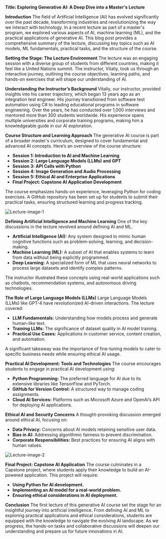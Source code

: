 **Title: Exploring Generative AI: A Deep Dive into a Master's Lecture**

**Introduction**
The field of Artificial Intelligence (AI) has evolved significantly over the past decade, transforming industries and revolutionizing the way we interact with technology. In a recent lecture as part of a master's program, we explored various aspects of AI, machine learning (ML), and the practical applications of generative AI. This blog post provides a comprehensive summary of the lecture, discussing key topics such as AI models, ML fundamentals, practical tasks, and the structure of the course.

**Setting the Stage: The Lecture Environment**
The lecture was an engaging session with a diverse group of students from different countries, making it feel like a United Nations summit. The instructor, Vitaliy, took us through an interactive journey, outlining the course objectives, learning paths, and hands-on exercises that will shape our understanding of AI.

**Understanding the Instructor’s Background**
Vitaliy, our instructor, provided insights into his career trajectory, which began 13 years ago as an integration test engineer. His journey transitioned from software test automation using C# to leading educational programs in software engineering. Over the years, he has conducted over 1,000 interviews and mentored more than 300 students worldwide. His experience spans multiple universities and corporate training programs, making him a knowledgeable guide in our AI exploration.

**Course Structure and Learning Approach**
The generative AI course is part of a broader master's curriculum, designed to cover fundamental and advanced AI concepts. Here’s an overview of the course structure:

- **Session 1: Introduction to AI and Machine Learning**
- **Session 2: Large Language Models (LLMs) and GPT**
- **Session 3: API Calls with Python**
- **Session 4: Image Generation and Audio Processing**
- **Session 5: Ethical AI and Enterprise Applications**
- **Final Project: Capstone AI Application Development**

The course emphasizes hands-on experience, leveraging Python for coding exercises. A GitHub repository has been set up for students to submit their practical tasks, ensuring structured learning and progress tracking.

![Lecture-image-1](https://github.com/SaidamirRust/masters-ai/blob/main/01%20-%20LLM%2C%20tokens%2C%20prompting%2C%20n-shot%2C%20grounding/DALL%C2%B7E%202025-02-04%2012.37.02%20-%201.%20A%20modern%20classroom%20with%20a%20diverse%20group%20of%20students%20engaged%20in%20an%20interactive%20AI%20lecture.%20The%20instructor%20is%20presenting%20AI%20concepts%20on%20a%20large%20digit.webp)

**Defining Artificial Intelligence and Machine Learning**
One of the key discussions in the lecture revolved around defining AI and ML.
- **Artificial Intelligence (AI):** Any system designed to mimic human cognitive functions such as problem-solving, learning, and decision-making.
- **Machine Learning (ML):** A subset of AI that enables systems to learn from data without being explicitly programmed.
- **Deep Learning:** A specialized form of ML that uses neural networks to process large datasets and identify complex patterns.

The instructor illustrated these concepts using real-world applications such as chatbots, recommendation systems, and autonomous driving technologies.

**The Role of Large Language Models (LLMs)**
Large Language Models (LLMs) like GPT-4 have revolutionized AI-driven interactions. The lecture covered:
- **LLM Fundamentals:** Understanding how models process and generate human-like text.
- **Training LLMs:** The significance of dataset quality in AI model training.
- **Practical Use Cases:** Applications in customer service, content creation, and automation.

A significant takeaway was the importance of fine-tuning models to cater to specific business needs while ensuring ethical AI usage.

**Practical AI Development: Tools and Technologies**
The course encourages students to engage in practical AI development using:
- **Python Programming:** The preferred language for AI due to its extensive libraries like TensorFlow and PyTorch.
- **GitHub for Version Control:** A structured way to manage coding assignments.
- **Cloud AI Services:** Platforms such as Microsoft Azure and OpenAI’s API for deploying AI applications.

**Ethical AI and Security Concerns**
A thought-provoking discussion emerged around ethical AI, focusing on:
- **Data Privacy:** Concerns about AI models retaining sensitive user data.
- **Bias in AI:** Addressing algorithmic fairness to prevent discrimination.
- **Corporate Responsibilities:** Best practices for ensuring AI aligns with human values.

 ![Lecture-image-2]([https://github.com/user-attachments/assets/e0ea38ff-be21-488e-9764-b940d7734953](https://github.com/SaidamirRust/masters-ai/blob/main/01%20-%20LLM%2C%20tokens%2C%20prompting%2C%20n-shot%2C%20grounding/DALL%C2%B7E%202025-02-04%2012.37.10%20-%20A%20futuristic%20illustration%20depicting%20AI%20and%20Machine%20Learning%20concepts.%20A%20digital%20brain%20representing%20artificial%20intelligence%20is%20connected%20to%20a%20network%20o.webp))

**Final Project: Capstone AI Application**
The course culminates in a Capstone project, where students apply their knowledge to build an AI-powered application. This project will require:
- **Using Python for AI development.**
- **Implementing an AI model for a real-world problem.**
- **Ensuring ethical considerations in AI deployment.**

**Conclusion**
The first lecture of this generative AI course set the stage for an insightful journey into artificial intelligence. From defining AI and ML to exploring practical applications and ethical considerations, students are equipped with the knowledge to navigate the evolving AI landscape. As we progress, the hands-on tasks and collaborative discussions will deepen our understanding and prepare us for future innovations in AI.
